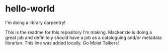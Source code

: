 # hello-world
I'm doing a library carpentry!

This is the readme for this repository I'm making. 
Mackenzie is doing a great job and definitely should have a job as a cataloguing and/or metadata librarian.
This line was added locally. Go Moist Talkers!
